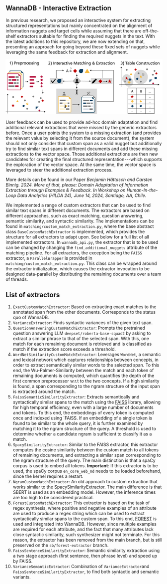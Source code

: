 ## WannaDB - Interactive Extraction

In previous research, we proposed an interactive system for extracting structured representations but mainly concentrated on the alignment of information nuggets and target cells while assuming that there are off-the-shelf extractors suitable for finding the required nuggets in the text.
With the latest additions to this repository, we are now extending on that, presenting an approach for going beyond these fixed sets of nuggets while leveraging the same feedback for extraction and alignment. 

![Overview of the interactive extraction and matching as part of the overall system flow](doc/extraction_overview.png)

User feedback can be used to provide ad-hoc domain adaptation and find additional relevant extractions that were missed by the generic extractors before. 
Once a user points the system to a missing extraction (and provides the relevant value by selecting it from the source document), the system should not only consider that custom span as a valid nugget but additionally try to find similar text spans in different documents and add these missing extractions to the vector space. 
Those additional extractions are then new candidates for creating the final structured representation---which supports the exploration of the vector space. 
At the same time, the vector space is leveraged to steer the additional extraction process.

More details can be found in our Paper *Benjamin Hättasch and Carsten Binnig. 2024. More of that, please: Domain Adaptation of Information Extraction through Examples & Feedback. In Workshop on Human-In-the-Loop Data Analytics (HILDA 24), June 14, 2024, Santiago, AA, Chile.*

We implemented a range of custom extractors that can be used to find similar text spans in different documents. The extractors are based on different approaches, such as exact matching, question answering, semantic similarity, and syntactic similarity. 
The implementations can be found in `matching/custom_match_extraction.py`, where the base abstract class `BaseCustomMatchExtractor` is implemented, which provides the structure for all extractors to adapt upon. See below for a full list of all implemented extractors. In `wannadb_api.py`, the extractor that is to be used can be changed by changing the `find_additional_nuggets` attribute of the matching pipeline. For all extractors, the exception being the `FAISS` extractor, a `ParallelWrapper` is provided in `matching/custom_match_extraction.py`. This class can be wrapped around the extractor initialization, which causes the extractor invocation to be designed data-parallel by distributing the remaining documents over a team of threads.

## List of extractors

1. `ExactCustomMatchExtractor`: Based on extracting exact matches to the annotated span from the other documents. Corresponds to the status quo of WannaDB.
2. `VarianceExtractor`: Finds syntactic variances of the given text span.
2. `QuestionAnsweringCustomMatchExtractor`: Prompts the pretrained question answering LLM `deepset/roberta-base-squad2` by asking to extract a similar phrase to that of the selected span. With this, one match for each remaining document is retrieved and is classified as match if the extraction score exceeds a threshold.
3. `WordNetSimilarityCustomMatchExtractor`: Leverages `WordNet`, a semantic and lexical network which captures relationships between concepts, in order to extract semantically similar words to the selected span. To this end, the Wu-Palmer-Similarity between the match and each token of remaining documents is computed, which quantifies the depth of the first common preprocessor w.r.t to the two concepts. If a high similarity is found, a span corresponding to the ngram structure of the input span is extracted around the match.
4. `FaissSemanticSimilarityExtractor`: Extracts semantically and syntactically similar spans to the match using the [FAISS](https://github.com/facebookresearch/faiss) library, allowing for high temporal efficiency, even with a large number of documents and tokens. To this end, the embeddings of every token is computed once and indexed using `FAISS. If an embedding of a single token is found to be similar to the whole query, it is further examined by matching it to the ngram structure of the query. A threshold is used to determine whether a candidate ngram is sufficient to classify it as a match.
5. `SpacySimilarityExtractor`: Similar to the FAISS extractor, this extractor computes the cosine similarity between the custom match to all tokens of remaining documents, and extracting a similar span corresponding to the ngram structure of the query. The main distinction is that a spaCy corpus is used to embed all tokens. **Important**: If this extractor is to be used, the spaCy corpus `en_core_web_md` needs to be loaded beforehand, since the kernel requires a restart. 
6. `NgramCustomMatchExtractor`: An old approach to custom extraction that works similar to the SpacySimilarityExtractor. The main difference is that SBERT is used as an embedding model. However, the inference times are too high to be considered practical.
7. `ForestCustomMatchExtractor`: This extractor is based on the task of regex synthesis, where positive and negative examples of an attribute are used to produce a regex string which can be used to extract syntactically similar spans to the custom span. To this end, [FOREST](https://github.com/marghrid/FOREST) is used and integrated into WannaDB. However, since multiple examples are required for each attribute, and the fact that many attributes lack close syntactic similarity, such synthesizer might not terminate. For this reason, the extractor has been removed from the main branch, but is still preserved on the `sb/forest-extractor` branch.
8. `FaissSentenceSimilarityExtractor`: Semantic similarity extraction using a two stage approach (first sentence, then phrase level) and speed up by FAISS.
9. `VarianceSemanticExtractor`: Combination of `VarianceExtractor`and `FaissSentenceSimilarityExtractor`, to find both syntactic and semantic variants.
